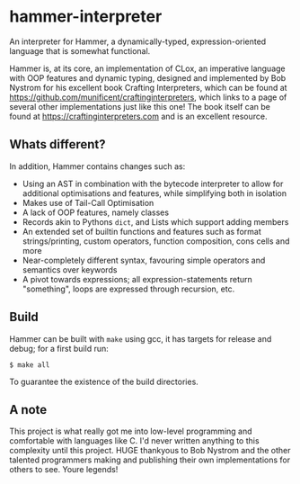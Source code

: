 # hammer-interpreter
An interpreter for Hammer, a dynamically-typed, expression-oriented language that is somewhat functional.

Hammer is, at its core, an implementation of CLox, an imperative language with OOP features and dynamic typing, designed and implemented by Bob Nystrom for his excellent book Crafting Interpreters, which can be found at https://github.com/munificent/craftinginterpreters, which links to a page of several other implementations just like this one! The book itself can be found at https://craftinginterpreters.com and is an excellent resource.

## Whats different?

In addition, Hammer contains changes such as:
  - Using an AST in combination with the bytecode interpreter to allow for additional optimisations and features, while simplifying both in isolation
  - Makes use of Tail-Call Optimisation
  - A lack of OOP features, namely classes
  - Records akin to Pythons `dict`, and Lists which support adding members
  - An extended set of builtin functions and features such as format strings/printing, custom operators, function composition, cons cells and more
  - Near-completely different syntax, favouring simple operators and semantics over keywords
  - A pivot towards expressions; all expression-statements return "something", loops are expressed through recursion, etc.


## Build
Hammer can be built with `make` using gcc, it has targets for release and debug; for a first build run:
```
$ make all
```
To guarantee the existence of the build directories.

## A note
This project is what really got me into low-level programming and comfortable with languages like C. I'd never written anything to this complexity until this project. HUGE thankyous to Bob Nystrom and the other talented programmers making and publishing their own implementations for others to see. Youre legends!
